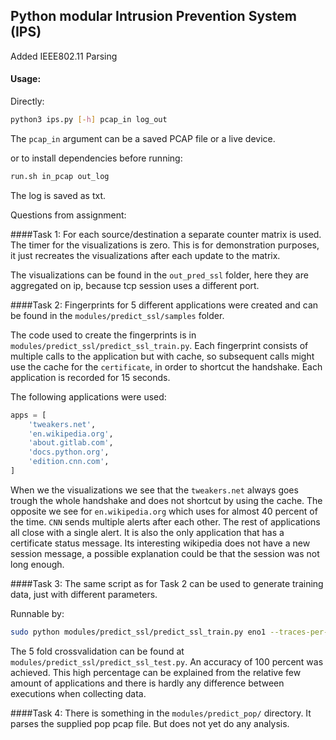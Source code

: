 ## Python modular Intrusion Prevention System (IPS)

Added IEEE802.11 Parsing

#### Usage:

Directly:
```bash
python3 ips.py [-h] pcap_in log_out
```
The `pcap_in` argument can be a saved PCAP file or a live device.

or to install dependencies before running:
```bash
run.sh in_pcap out_log
```

The log is saved as txt.


Questions from assignment:

####Task 1:
For each source/destination a separate counter matrix is used. The timer for the visualizations
is zero. This is for demonstration purposes, it just recreates the visualizations after each update
to the matrix.

The visualizations can be found in the `out_pred_ssl` folder, here they are aggregated on ip, because tcp
session uses a different port.

####Task 2:
Fingerprints for 5 different applications were created and can be found in the `modules/predict_ssl/samples` folder.

The code used to create the fingerprints is in `modules/predict_ssl/predict_ssl_train.py`. Each fingerprint consists of
multiple calls to the application but with cache, so subsequent calls might use the cache for the `certificate`, in
order to shortcut the handshake. Each application is recorded for 15 seconds.

The following applications were used:
```python
apps = [
    'tweakers.net',
    'en.wikipedia.org',
    'about.gitlab.com',
    'docs.python.org',
    'edition.cnn.com',
]
```

When we the visualizations we see that the `tweakers.net` always goes trough the whole handshake and does not shortcut by
using the cache. The opposite we see for `en.wikipedia.org` which uses for almost 40 percent of the time. `CNN` sends
multiple alerts after each other. The rest of applications all close with a single alert. It is also the only application 
that has a certificate status message. Its interesting wikipedia does not have a new
session message, a possible explanation could be that the session was not long enough.

####Task 3:
The same script as for Task 2 can be used to generate training data, just with different parameters.

Runnable by:

```bash
sudo python modules/predict_ssl/predict_ssl_train.py eno1 --traces-per-app 30 --time-per-trace 15
```

The 5 fold crossvalidation can be found at `modules/predict_ssl/predict_ssl_test.py`. An accuracy of 100 percent was
achieved. This high percentage can be explained from the relative few amount of applications and there is hardly
any difference between executions when collecting data.


####Task 4:
There is something in the `modules/predict_pop/` directory. It parses the supplied pop pcap file. But does not yet
do any analysis.